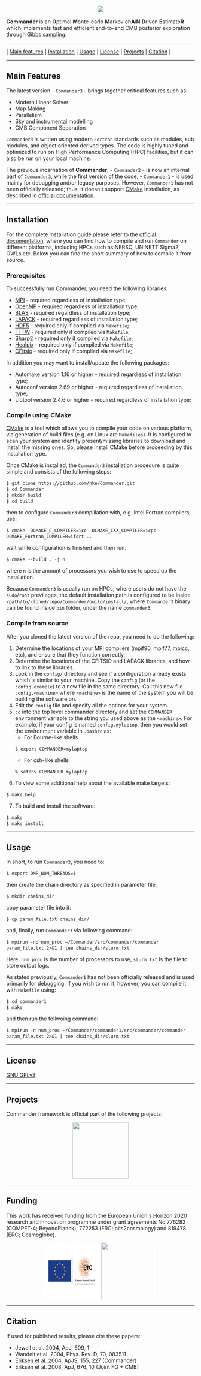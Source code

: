 <a name="top"></a>
<p align="center">
    <img src="https://github.com/hke/Commander/blob/master/logo/Commander-logo-large-1024x335.png" height="150">
</p>

**Commander** is an **O**ptimal **M**onte-carlo **M**arkov ch**A**i**N** **D**riven **E**stimato**R** which implements fast and efficient end-to-end CMB posterior exploration through Gibbs sampling.

---

| [Main features](#main-features) |  [Installation](#installation) | [Usage](#usage) | [License](#license) | [Projects](#projects) | [Citation](#citation) |

---

## Main Features

The latest version - `Commander3` - brings together critical features such as:

- Modern Linear Solver
- Map Making
- Parallelism
- Sky and instrumental modelling
- CMB Component Separation

`Commander3` is written using modern `Fortran` standards such as modules, sub modules, and object oriented derived types. The code is highly tuned and optimized to run on High Performance Computing (HPC) facilities, but it can also be run on your local machine.

The previous incarnation of **Commander**, - `Commander2` - is now an internal part of `Commander3`, while the first version of the code, - `Commander1` - is used mainly for debugging and/or legacy purposes. However, `Commander1` has not been officially released; thus, it doesn't support [CMake](https://cmake.org/) installation, as described in [official documentation](https://docs.beyondplanck.science/#/parameters/intro).

---

## Installation

For the complete installation guide please refer to the [official documentation](https://docs.beyondplanck.science/#/parameters/intro), where you can find how to compile and run `Commander` on different platforms, including HPCs such as NERSC, UNINETT Sigma2, OWLs etc. Below you can find the short summary of how to compile it from source.

### Prerequisites

To successfully run Commander, you need the following libraries:

- [MPI]() - required regardless of installation type;
- [OpenMP]() - required regardless of installation type;
- [BLAS]() - required regardless of installation type;
- [LAPACK](http://www.netlib.org/lapack/) - required regardless of installation type;
- [HDF5](https://www.hdfgroup.org/) - required only if compiled via `Makefile`;
- [FFTW](http://www.fftw.org/) - required only if compiled via `Makefile`;
- [Sharp2](https://gitlab.mpcdf.mpg.de/mtr/libsharp/-/tree/master) - required only if compiled via `Makefile`;
- [Healpix](https://healpix.sourceforge.io/) - required only if compiled via `Makefile`;
- [CFitsio](https://heasarc.gsfc.nasa.gov/fitsio/) - required only if compiled via `Makefile`;

In addition you may want to install/update the following packages:

- Automake version 1.16 or higher - required regardless of installation type;
- Autoconf version 2.69 or higher - required regardless of installation type;
- Libtool version 2.4.6 or higher - required regardless of installation type;

### Compile using CMake

[CMake](https://cmake.org/) is a tool which allows you to compile your code on various platform, via generation of build files (e.g. on Linux are `Makefiles`). It is configured to scan your system and identify present/missing libraries to download and install the missing ones. So, please install CMake before proceeding by this installation type.

Once CMake is installed, the `Commander3` installation procedure is quite simple and consists of the following steps:
```
$ git clone https://github.com/hke/Commander.git
$ cd Commander
$ mkdir build
$ cd build
```
then to configure `Commander3` compillation with, e.g. Intel Fortran compilers, use:
```
$ cmake -DCMAKE_C_COMPILER=icc -DCMAKE_CXX_COMPILER=icpc -DCMAKE_Fortran_COMPILER=ifort ..
```
wait while configuration is finished and then run:
```
$ cmake --build . -j n
```
where `n` is the amount of processors you wish to use to speed up the installation.

Because `Commander3` is usually run on HPCs, where users do not have the `sudo`/`root` previleges, the default installation path is configured to be inside `/path/to/cloned/repo/Commander/build/install/`, where `Commander3` binary can be found inside
`bin` folder, under the name `commander3`.

### Compile from source

After you cloned the latest version of the repo, you need to do the following:

1. Determine the locations of your MPI compilers (mpif90, mpif77, mpicc, etc), and ensure that they function correctly.
2. Determine the locations of the CFITSIO and LAPACK libraries, and how to link to these libraries.
3. Look in the `config/` directory and see if a configuration already exists which is similar to your machine.  Copy the `config` (or the `config.example`) to a new file in the same directory.  Call this new file `config.<machine>` where `<machine>` is the name of the system you will be building the software on.
4. Edit the `config` file and specify all the options for your system.
5. `cd` into the top level commander directory and set the `COMMANDER` environment variable to the string you used above as the `<machine>`.  For example, if your config is named `config.mylaptop`, then you would set the environment variable in `.bashrc` as:
    - For Bourne-like shells
    ```
    $ export COMMANDER=mylaptop
    ```
    - For csh-like shells 
    ```
    % setenv COMMANDER mylaptop
    ```
6. To view some additional help about the available make targets:
```
$ make help
```
7. To build and install the software:
```
$ make
$ make install
```

---

## Usage

In short, to run `Commander3`, you need to:
```
$ export OMP_NUM_THREADS=1
```
then create the chain directory as specified in parameter file:
```
$ mkdir chains_dir
```
copy parameter file into it:
```
$ cp param_file.txt chains_dir/ 
```
and, finally, run `Commander3` via following command:
```
$ mpirun -np num_proc ~/Commander/src/commander/commander param_file.txt 2>&1 | tee chains_dir/slurm.txt
```
Here, `num_proc` is the number of processors to use, `slurm.txt` is the file to store output logs.

As stated previously, `Commander1` has not been officially released and is used primarily for debugging. If you wish to run it, however, you can compile it with `Makefile` using:
```
$ cd commander1
$ make
```
and then run the follwoing command:
```
$ mpirun -n num_proc ~/Commander/commander1/src/commander/commander param_file.txt 2>&1 | tee chains_dir/slurm.txt
```

---

## License

[GNU GPLv3](https://github.com/Cosmoglobe/Commander/blob/master/COPYING)

---

## Projects

Commander framework is official part of the following projects:

<p align="center">
    <img src="https://github.com/Cosmoglobe/Commander/blob/maksymb/logo/beyondplanck_logo.png" height="150" width="150">
</p>

---

## Funding

This work has received funding from the European Union's Horizon 2020 research and innovation programme under grant agreements No 776282 (COMPET-4; BeyondPlanck), 772253 (ERC; bits2cosmology) and 819478 (ERC; Cosmoglobe).

<p align="center">
    <img src="https://github.com/Cosmoglobe/Commander/blob/maksymb/logo/LOGO_ERC-FLAG_EU_.jpg" height="150" width="150">
    <img src="https://github.com/Cosmoglobe/Commander/blob/maksymb/logo/horizon2020_logo.jpg" height="150" width="150">
</p>

---

## Citation

If used for published results, please cite these papers:

- Jewell et al. 2004, ApJ, 609, 1                            
- Wandelt et al. 2004, Phys. Rev. D, 70, 083511
- Eriksen et al. 2004, ApJS, 155, 227 (Commander)
- Eriksen et al. 2008, ApJ, 676, 10  (Joint FG + CMB) 


